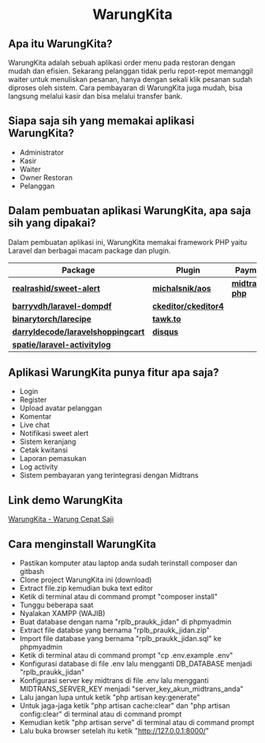 <h1 align="center">WarungKita</h1>

## Apa itu WarungKita?

WarungKita adalah sebuah aplikasi order menu pada restoran dengan mudah dan efisien. Sekarang pelanggan tidak perlu repot-repot memanggil waiter untuk menuliskan pesanan, hanya dengan sekali klik pesanan sudah diproses oleh sistem. Cara pembayaran di WarungKita juga mudah, bisa langsung melalui kasir dan bisa melalui transfer bank.

## Siapa saja sih yang memakai aplikasi WarungKita?

-   Administrator
-   Kasir
-   Waiter
-   Owner Restoran
-   Pelanggan

## Dalam pembuatan aplikasi WarungKita, apa saja sih yang dipakai?

Dalam pembuatan aplikasi ini, WarungKita memakai framework PHP yaitu Laravel dan berbagai macam package dan plugin.

| Package                                                                                     | Plugin                                                  | Payment Gateway                                                       | Technology                                                                                                    |
| ------------------------------------------------------------------------------------------- | ------------------------------------------------------- | --------------------------------------------------------------------- | ------------------------------------------------------------------------------------------------------------- |
| **[realrashid/sweet-alert](https://github.com/realrashid/sweet-alert)**                     | **[michalsnik/aos](https://github.com/michalsnik/aos)** | **[midtrans/midtrans-php](https://github.com/Midtrans/midtrans-php)** | **[Laravel 7](https://laravel.com/https://github.com/Midtrans/midtrans-php)**                                 |
| **[barryvdh/laravel-dompdf](https://github.com/barryvdh/laravel-dompdf)**                   | **[ckeditor/ckeditor4](https://ckeditor.com/)**         |                                                                       | **[HTML](https://github.com/zidanindratama/zidanindratama-1819_rplb_praukk_19_muhamadzidanindratama)**        |
| **[binarytorch/larecipe](https://larecipe.binarytorch.com.my/)**                            | **[tawk.to](https://www.tawk.to/)**                     |                                                                       | **[CSS](https://github.com/zidanindratama/zidanindratama-1819_rplb_praukk_19_muhamadzidanindratama)**         |
| **[darryldecode/laravelshoppingcart](https://github.com/darryldecode/laravelshoppingcart)** | **[disqus](https://disqus.com/)**                       |                                                                       | **[JavaScript](https://github.com/zidanindratama/zidanindratama-1819_rplb_praukk_19_muhamadzidanindratama)**  |
| **[spatie/laravel-activitylog](https://github.com/spatie/laravel-activitylog)**             |                                                         |                                                                       | **[Bootstrap 4](https://github.com/zidanindratama/zidanindratama-1819_rplb_praukk_19_muhamadzidanindratama)** |

## Aplikasi WarungKita punya fitur apa saja?

-   Login
-   Register
-   Upload avatar pelanggan
-   Komentar
-   Live chat
-   Notifikasi sweet alert
-   Sistem keranjang
-   Cetak kwitansi
-   Laporan pemasukan
-   Log activity
-   Sistem pembayaran yang terintegrasi dengan Midtrans

## Link demo WarungKita

[WarungKita - Warung Cepat Saji](https://warungkita001.000webhostapp.com/)

## Cara menginstall WarungKita

-   Pastikan komputer atau laptop anda sudah terinstall composer dan gitbash
-   Clone project WarungKita ini (download)
-   Extract file.zip kemudian buka text editor
-   Ketik di terminal atau di command prompt "composer install"
-   Tunggu beberapa saat
-   Nyalakan XAMPP (WAJIB)
-   Buat database dengan nama "rplb_praukk_jidan" di phpmyadmin
-   Extract file databse yang bernama "rplb_praukk_jidan.zip"
-   Import file database yang bernama "rplb_praukk_jidan.sql" ke phpmyadmin
-   Ketik di terminal atau di command prompt "cp .env.example .env"
-   Konfigurasi database di file .env lalu mengganti DB_DATABASE menjadi "rplb_praukk_jidan"
-   Konfigurasi server key midtrans di file .env lalu mengganti MIDTRANS_SERVER_KEY menjadi "server_key_akun_midtrans_anda"
-   Lalu jangan lupa untuk ketik "php artisan key:generate"
-   Untuk jaga-jaga ketik "php artisan cache:clear" dan "php artisan config:clear" di terminal atau di command prompt
-   Kemudian ketik "php artisan serve" di terminal atau di command prompt
-   Lalu buka browser setelah itu ketik "http://127.0.0.1:8000/"
